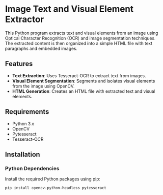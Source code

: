 # Image Text and Visual Element Extractor

This Python program extracts text and visual elements from an image using Optical Character Recognition (OCR) and image segmentation techniques. The extracted content is then organized into a simple HTML file with text paragraphs and embedded images.

## Features

- **Text Extraction**: Uses Tesseract-OCR to extract text from images.
- **Visual Element Segmentation**: Segments and isolates visual elements from the image using OpenCV.
- **HTML Generation**: Creates an HTML file with extracted text and visual elements.

## Requirements

- Python 3.x
- OpenCV
- Pytesseract
- Tesseract-OCR

## Installation

### Python Dependencies

Install the required Python packages using pip:

```bash
pip install opencv-python-headless pytesseract
